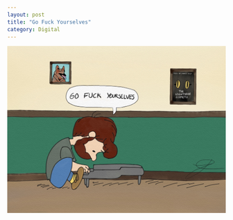 ```yaml
---
layout: post
title: "Go Fuck Yourselves"
category: Digital
---
```

![Go Fuck Yourselves](/images/up/art/digital/gofuckyourselves.JPG)
